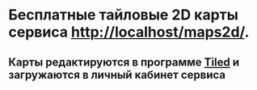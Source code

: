 # Бесплатные тайловые 2D карты сервиса [http://localhost/maps2d/](http://localhost/maps2d/).
## Карты редактируются в программе [Tiled](https://www.mapeditor.org/) и загружаются в личный кабинет сервиса